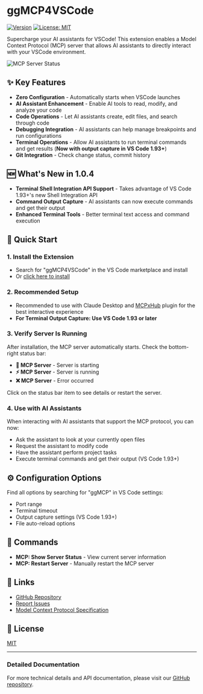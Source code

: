 # ggMCP4VSCode

[![Version](https://img.shields.io/badge/version-1.1.0-blue.svg)](https://github.com/bugstan/ggMCP4VSCode)
[![License: MIT](https://img.shields.io/badge/License-MIT-yellow.svg)](https://github.com/bugstan/ggMCP4VSCode/blob/main/LICENSE)

Supercharge your AI assistants for VSCode! This extension enables a Model Context Protocol (MCP) server that allows AI assistants to directly interact with your VSCode environment.

![MCP Server Status](https://raw.githubusercontent.com/bugstan/ggMCP4VSCode/main/images/status-bar.png)

## ✨ Key Features

- **Zero Configuration** - Automatically starts when VSCode launches
- **AI Assistant Enhancement** - Enable AI tools to read, modify, and analyze your code
- **Code Operations** - Let AI assistants create, edit files, and search through code
- **Debugging Integration** - AI assistants can help manage breakpoints and run configurations
- **Terminal Operations** - Allow AI assistants to run terminal commands and get results (**Now with output capture in VS Code 1.93+**)
- **Git Integration** - Check change status, commit history

## 🆕 What's New in 1.0.4

- **Terminal Shell Integration API Support** - Takes advantage of VS Code 1.93+'s new Shell Integration API
- **Command Output Capture** - AI assistants can now execute commands and get their output
- **Enhanced Terminal Tools** - Better terminal text access and command execution

## 🚀 Quick Start

### 1. Install the Extension

- Search for "ggMCP4VSCode" in the VS Code marketplace and install
- Or [click here to install](vscode:extension/bugstan.ggMCP4VSCode)

### 2. Recommended Setup

- Recommended to use with Claude Desktop and [MCPxHub](https://github.com/bugstan/MCPxHub) plugin for the best interactive experience
- **For Terminal Output Capture: Use VS Code 1.93 or later**

### 3. Verify Server Is Running

After installation, the MCP server automatically starts. Check the bottom-right status bar:

- **🔄 MCP Server** - Server is starting
- **⚡ MCP Server** - Server is running
- **❌ MCP Server** - Error occurred

Click on the status bar item to see details or restart the server.

### 4. Use with AI Assistants

When interacting with AI assistants that support the MCP protocol, you can now:
- Ask the assistant to look at your currently open files
- Request the assistant to modify code
- Have the assistant perform project tasks
- Execute terminal commands and get their output (VS Code 1.93+)

## ⚙️ Configuration Options

Find all options by searching for "ggMCP" in VS Code settings:

- Port range
- Terminal timeout
- Output capture settings (VS Code 1.93+)
- File auto-reload options

## 📄 Commands

- **MCP: Show Server Status** - View current server information
- **MCP: Restart Server** - Manually restart the MCP server

## 🔗 Links

- [GitHub Repository](https://github.com/bugstan/ggMCP4VSCode)
- [Report Issues](https://github.com/bugstan/ggMCP4VSCode/issues)
- [Model Context Protocol Specification](https://github.com/microsoft/model-context-protocol)

## 📝 License

[MIT](LICENSE)

---

### Detailed Documentation

For more technical details and API documentation, please visit our [GitHub repository](https://github.com/bugstan/ggMCP4VSCode).